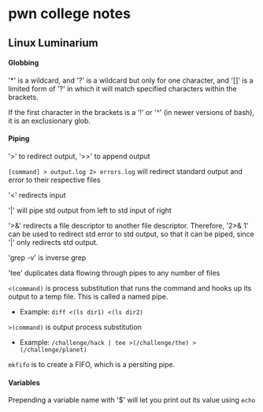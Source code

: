 
# pwn college notes 

## Linux Luminarium

#### Globbing

'*' is a wildcard, and '?' is a wildcard but only for one character, and '[]' is a limited form of '?' in which it will match specified characters within the brackets. 

If the first character in the brackets is a '!' or '^' (in newer versions of bash), it is an exclusionary glob.

#### Piping

'>' to redirect output, '>>' to append output

``` [command] > output.log 2> errors.log ``` will redirect standard output and error to their respective files

'<' redirects input

'|' will pipe std output from left to std input of right

'>&' redirects a file descriptor to another file descriptor. Therefore, '2>& 1' can be used to redirect std error to std output, so that it can be piped, since '|' only redirects std output.

'grep -v' is inverse grep

'tee' duplicates data flowing through pipes to any number of files 

``` <(command) ``` is process substitution that runs the command and hooks up its output to a temp file. This is called a named pipe. 

- Example: ``` diff <(ls dir1) <(ls dir2) ```

``` >(command) ``` is output process substitution

- Example: ``` /challenge/hack | tee >(/challenge/the) >(/challenge/planet) ```

``` mkfifo ``` is to create a FIFO, which is a persiting pipe.

#### Variables 

Prepending a variable name with '$' will let you print out its value using ``` echo ```



